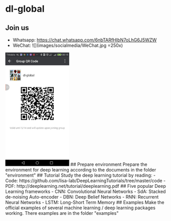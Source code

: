# dl-global
## Join us
- Whatsapp: https://chat.whatsapp.com/6nbTARfHIbN7oLhG6J5WZW
- WeChat:
![](images/socialmedia/WeChat.jpg =250x)
<img src="images/socialmedia/WeChat.jpg" width="200">
## Prepare environment
Prepare the environment for deep learning according to the documents in the folder "environment"
## Tutorial
Study the deep learning tutorial by reading:
- Code: https://github.com/lisa-lab/DeepLearningTutorials/tree/master/code
- PDF: http://deeplearning.net/tutorial/deeplearning.pdf
## Five popular Deep Learning frameworks
- CNN: Convolutional Neural Networks
- SdA: Stacked de-noising Auto-encoder
- DBN: Deep Belief Networks
- RNN: Recurrent Neural Networks
- LSTM: Long-Short Term Memory
## Examples
Make the official examples of several machine learning / deep learning packages working. There examples are in the folder "examples"
